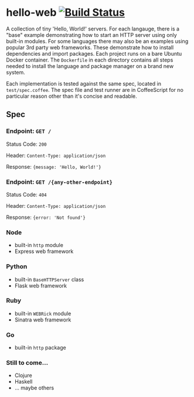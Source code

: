 # hello-web [![Build Status](https://magnum.travis-ci.com/nickb1080/hello-web.svg?token=7XvHDw5RfvoZwwc5ziV7&branch=master)](https://magnum.travis-ci.com/nickb1080/hello-web)

A collection of tiny 'Hello, World!' servers. For each langauge, there is a "base" example demonstrating how to start an HTTP server using only built-in modules. For some languages there may also be an examples using popular 3rd party web frameworks. These demonstrate how to install dependencies and import packages. Each project runs on a bare Ubuntu Docker container. The `Dockerfile` in each directory contains all steps needed to install the language and package manager on a brand new system.

Each implementation is tested against the same spec, located in `test/spec.coffee`. The spec file and test runner are in CoffeeScript for no particular reason other than it's concise and readable.

## Spec

### Endpoint: `GET /`
Status Code: `200`

Header: `Content-Type: application/json`

Response: `{message: 'Hello, World!'}`


### Endpoint: `GET /{any-other-endpoint}`
Status Code: `404`

Header: `Content-Type: application/json`

Response: `{error: 'Not found'}`


### Node
- built-in `http` module
- Express web framework

### Python
- built-in `BaseHTTPServer` class
- Flask web framework

### Ruby
- built-in `WEBRick` module
- Sinatra web framework

### Go
- built-in `http` package

### Still to come...
- Clojure
- Haskell
- ... maybe others
